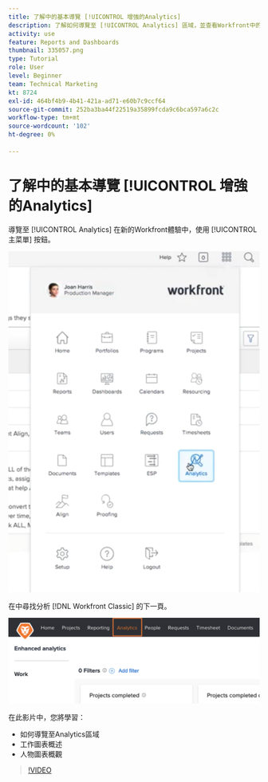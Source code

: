 ```yaml
---
title: 了解中的基本導覽 [!UICONTROL 增強的Analytics]
description: 了解如何導覽至 [!UICONTROL Analytics] 區域，並查看Workfront中的工作圖表和人員圖表的概述。
activity: use
feature: Reports and Dashboards
thumbnail: 335057.png
type: Tutorial
role: User
level: Beginner
team: Technical Marketing
kt: 8724
exl-id: 464bf4b9-4b41-421a-ad71-e60b7c9ccf64
source-git-commit: 252ba3ba44f22519a35899fcda9c6bca597a6c2c
workflow-type: tm+mt
source-wordcount: '102'
ht-degree: 0%

---
```


# 了解中的基本導覽 [!UICONTROL 增強的Analytics]

導覽至 [!UICONTROL Analytics] 在新的Workfront體驗中，使用 [!UICONTROL 主菜單] 按鈕。

![尋找 [!UICONTROL Analytics] 功能(Workfront) [!UICONTROL 主菜單]](assets/Navigate-NWE.png)

在中尋找分析 [!DNL Workfront Classic] 的下一頁。

![尋找 [!UICONTROL Analytics] 功能 [!DNL Workfront Classic]](assets/Navigate-Classic.png)

在此影片中，您將學習：

* 如何導覽至Analytics區域
* 工作圖表概述
* 人物圖表概觀

>[!VIDEO](https://video.tv.adobe.com/v/335057/?quality=12)
